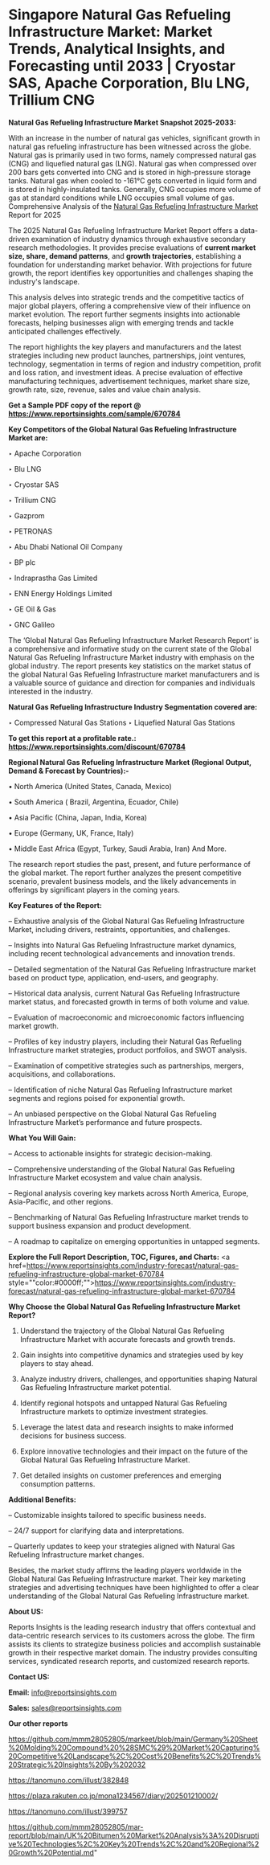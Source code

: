 # Singapore Natural Gas Refueling Infrastructure Market: Market Trends, Analytical Insights, and Forecasting until 2033 | Cryostar SAS, Apache Corporation, Blu LNG, Trillium CNG

<strong>Natural Gas Refueling Infrastructure Market Snapshot 2025-2033:</strong>

With an increase in the number of natural gas vehicles, significant growth in natural gas refueling infrastructure has been witnessed across the globe. Natural gas is primarily used in two forms, namely compressed natural gas (CNG) and liquefied natural gas (LNG). Natural gas when compressed over 200 bars gets converted into CNG and is stored in high-pressure storage tanks. Natural gas when cooled to -161°C gets converted in liquid form and is stored in highly-insulated tanks. Generally, CNG occupies more volume of gas at standard conditions while LNG occupies small volume of gas. Comprehensive Analysis of the <a href=https://www.reportsinsights.com/sample/670784>Natural Gas Refueling Infrastructure Market</a> Report for 2025

The 2025 Natural Gas Refueling Infrastructure Market Report offers a data-driven examination of industry dynamics through exhaustive secondary research methodologies. It provides precise evaluations of <strong>current market size, share, demand patterns</strong>, and <strong>growth trajectories</strong>, establishing a foundation for understanding market behavior. With projections for future growth, the report identifies key opportunities and challenges shaping the industry's landscape.

This analysis delves into strategic trends and the competitive tactics of major global players, offering a comprehensive view of their influence on market evolution. The report further segments insights into actionable forecasts, helping businesses align with emerging trends and tackle anticipated challenges effectively.

The report highlights the key players and manufacturers and the latest strategies including new product launches, partnerships, joint ventures, technology, segmentation in terms of region and industry competition, profit and loss ration, and investment ideas. A precise evaluation of effective manufacturing techniques, advertisement techniques, market share size, growth rate, size, revenue, sales and value chain analysis.

<strong>Get a Sample PDF copy of the report @ <a href=https://www.reportsinsights.com/sample/670784 style=color:#0000ff;>https://www.reportsinsights.com/sample/670784</a></strong>

<strong>Key Competitors of the Global Natural Gas Refueling Infrastructure Market are:</strong>

‣ Apache Corporation

‣ Blu LNG

‣ Cryostar SAS

‣ Trillium CNG

‣ Gazprom

‣ PETRONAS

‣ Abu Dhabi National Oil Company

‣ BP plc

‣ Indraprastha Gas Limited

‣ ENN Energy Holdings Limited

‣ GE Oil & Gas

‣ GNC Galileo

The ‘Global Natural Gas Refueling Infrastructure Market Research Report’ is a comprehensive and informative study on the current state of the Global Natural Gas Refueling Infrastructure Market industry with emphasis on the global industry. The report presents key statistics on the market status of the global Natural Gas Refueling Infrastructure market manufacturers and is a valuable source of guidance and direction for companies and individuals interested in the industry.

<strong>Natural Gas Refueling Infrastructure Industry Segmentation covered are:</strong>

‣ Compressed Natural Gas Stations
‣ Liquefied Natural Gas Stations

<strong>To get this report at a profitable rate.: <a href=https://www.reportsinsights.com/discount/670784 style=color:#0000ff;>https://www.reportsinsights.com/discount/670784</a></strong>

<strong>Regional Natural Gas Refueling Infrastructure Market (Regional Output, Demand &amp; Forecast by Countries):-</strong>

• North America (United States, Canada, Mexico)

• South America ( Brazil, Argentina, Ecuador, Chile)

• Asia Pacific (China, Japan, India, Korea)

• Europe (Germany, UK, France, Italy)

• Middle East Africa (Egypt, Turkey, Saudi Arabia, Iran) And More.

The research report studies the past, present, and future performance of the global market. The report further analyzes the present competitive scenario, prevalent business models, and the likely advancements in offerings by significant players in the coming years.

<strong>Key Features of the Report:</strong>

– Exhaustive analysis of the Global Natural Gas Refueling Infrastructure Market, including drivers, restraints, opportunities, and challenges.

– Insights into Natural Gas Refueling Infrastructure market dynamics, including recent technological advancements and innovation trends.

– Detailed segmentation of the Natural Gas Refueling Infrastructure market based on product type, application, end-users, and geography.

– Historical data analysis, current Natural Gas Refueling Infrastructure market status, and forecasted growth in terms of both volume and value.

– Evaluation of macroeconomic and microeconomic factors influencing market growth.

– Profiles of key industry players, including their Natural Gas Refueling Infrastructure market strategies, product portfolios, and SWOT analysis.

– Examination of competitive strategies such as partnerships, mergers, acquisitions, and collaborations.

– Identification of niche Natural Gas Refueling Infrastructure market segments and regions poised for exponential growth.

– An unbiased perspective on the Global Natural Gas Refueling Infrastructure Market’s performance and future prospects.

<strong>What You Will Gain:</strong>

– Access to actionable insights for strategic decision-making.

– Comprehensive understanding of the Global Natural Gas Refueling Infrastructure Market ecosystem and value chain analysis.

– Regional analysis covering key markets across North America, Europe, Asia-Pacific, and other regions.

– Benchmarking of Natural Gas Refueling Infrastructure market trends to support business expansion and product development.

– A roadmap to capitalize on emerging opportunities in untapped segments.

<strong>Explore the Full Report Description, TOC, Figures, and Charts:</strong>
<a href=https://www.reportsinsights.com/industry-forecast/natural-gas-refueling-infrastructure-global-market-670784 style=""color:#0000ff;"">https://www.reportsinsights.com/industry-forecast/natural-gas-refueling-infrastructure-global-market-670784</a>

<strong>Why Choose the Global Natural Gas Refueling Infrastructure Market Report?</strong>

1. Understand the trajectory of the Global Natural Gas Refueling Infrastructure Market with accurate forecasts and growth trends.

2. Gain insights into competitive dynamics and strategies used by key players to stay ahead.

3. Analyze industry drivers, challenges, and opportunities shaping Natural Gas Refueling Infrastructure market potential.

4. Identify regional hotspots and untapped Natural Gas Refueling Infrastructure markets to optimize investment strategies.

5. Leverage the latest data and research insights to make informed decisions for business success.

6. Explore innovative technologies and their impact on the future of the Global Natural Gas Refueling Infrastructure Market.

7. Get detailed insights on customer preferences and emerging consumption patterns.

<strong>Additional Benefits:</strong>

– Customizable insights tailored to specific business needs.

– 24/7 support for clarifying data and interpretations.

– Quarterly updates to keep your strategies aligned with Natural Gas Refueling Infrastructure market changes.

Besides, the market study affirms the leading players worldwide in the Global Natural Gas Refueling Infrastructure market. Their key marketing strategies and advertising techniques have been highlighted to offer a clear understanding of the Global Natural Gas Refueling Infrastructure market.

<strong><strong>About US</strong>:</strong>

Reports Insights is the leading research industry that offers contextual and data-centric research services to its customers across the globe. The firm assists its clients to strategize business policies and accomplish sustainable growth in their respective market domain. The industry provides consulting services, syndicated research reports, and customized research reports.

<strong>Contact US:</strong>

<p class=><b>Email:</b> <a href=mailto:info@reportsinsights.com>info@reportsinsights.com</a></p>
<p class=><b>Sales:</b> <a href=mailto:sales@reportsinsights.com>sales@reportsinsights.com</a></p>

<strong>Our other reports</strong>

<a href=https://github.com/mmm28052805/markeet/blob/main/Germany%20Sheet%20Molding%20Compound%20%28SMC%29%20Market%20Capturing%20Competitive%20Landscape%2C%20Cost%20Benefits%2C%20Trends%20Strategic%20Insights%20By%202032>https://github.com/mmm28052805/markeet/blob/main/Germany%20Sheet%20Molding%20Compound%20%28SMC%29%20Market%20Capturing%20Competitive%20Landscape%2C%20Cost%20Benefits%2C%20Trends%20Strategic%20Insights%20By%202032</a>

<a href=https://tanomuno.com/illust/382848>https://tanomuno.com/illust/382848</a>

<a href=https://plaza.rakuten.co.jp/mona1234567/diary/202501210002/>https://plaza.rakuten.co.jp/mona1234567/diary/202501210002/</a>

<a href=https://tanomuno.com/illust/399757>https://tanomuno.com/illust/399757</a>

<a href=https://github.com/mmm28052805/mar-report/blob/main/UK%20Bitumen%20Market%20Analysis%3A%20Disruptive%20Technologies%2C%20Key%20Trends%2C%20and%20Regional%20Growth%20Potential.md>https://github.com/mmm28052805/mar-report/blob/main/UK%20Bitumen%20Market%20Analysis%3A%20Disruptive%20Technologies%2C%20Key%20Trends%2C%20and%20Regional%20Growth%20Potential.md</a>"
